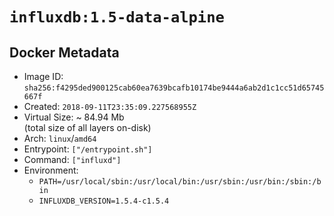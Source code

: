 # `influxdb:1.5-data-alpine`

## Docker Metadata

- Image ID: `sha256:f4295ded900125cab60ea7639bcafb10174be9444a6ab2d1c1cc51d65745667f`
- Created: `2018-09-11T23:35:09.227568955Z`
- Virtual Size: ~ 84.94 Mb  
  (total size of all layers on-disk)
- Arch: `linux`/`amd64`
- Entrypoint: `["/entrypoint.sh"]`
- Command: `["influxd"]`
- Environment:
  - `PATH=/usr/local/sbin:/usr/local/bin:/usr/sbin:/usr/bin:/sbin:/bin`
  - `INFLUXDB_VERSION=1.5.4-c1.5.4`
